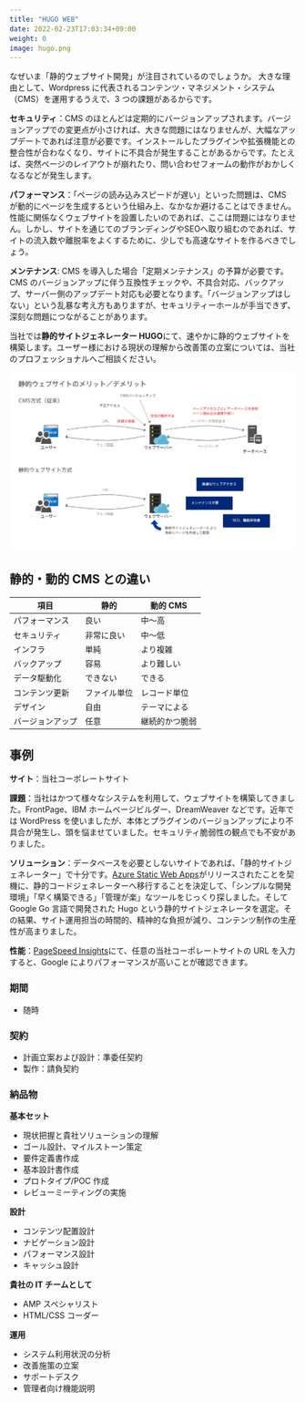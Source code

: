 ```yaml
---
title: "HUGO WEB"
date: 2022-02-23T17:03:34+09:00
weight: 0
image: hugo.png
---
```


なぜいま「静的ウェブサイト開発」が注目されているのでしょうか。 大きな理由として、Wordpress に代表されるコンテンツ・マネジメント・システム（CMS）を運用するうえで、3 つの課題があるからです。

**セキュリティ**：CMS のほとんどは定期的にバージョンアップされます。バージョンアップでの変更点が小さければ、大きな問題にはなりませんが、大幅なアップデートであれば注意が必要です。インストールしたプラグインや拡張機能との整合性が合わなくなり、サイトに不具合が発生することがあるからです。たとえば、突然ページのレイアウトが崩れたり、問い合わせフォームの動作がおかしくなるなどが発生します。

**パフォーマンス**：「ページの読み込みスピードが遅い」といった問題は、CMS が動的にページを生成するという仕組み上、なかなか避けることはできません。性能に関係なくウェブサイトを設置したいのであれば、ここは問題にはなりません。しかし、サイトを通じてのブランディングやSEOへ取り組むのであれば、サイトの流入数や離脱率をよくするために、少しでも高速なサイトを作るべきでしょう。

**メンテナンス**: CMS を導入した場合「定期メンテナンス」の予算が必要です。CMS のバージョンアップに伴う互換性チェックや、不具合対応、バックアップ、サーバー側のアップデート対応も必要となります。「バージョンアップはしない」という乱暴な考え方もありますが、セキュリティーホールが手当できず、深刻な問題につながることがあります。

当社では**静的サイトジェネレーター HUGO**にて、速やかに静的ウェブサイトを構築します。ユーザー様における現状の理解から改善策の立案については、当社のプロフェッショナルへご相談ください。

![ Image is not Available !](hugo-web.webp)

## 静的・動的 CMS との違い



| 項目             | 静的         | 動的 CMS       |
| ---------------- | ------------ | -------------- |
| パフォーマンス   | 良い         | 中〜高         |
| セキュリティ     | 非常に良い   | 中〜低         |
| インフラ         | 単純         | より複雑       |
| バックアップ     | 容易         | より難しい     |
| データ駆動化     | できない       | できる           |
| コンテンツ更新   | ファイル単位 | レコード単位   |
| デザイン         | 自由         | テーマによる   |
| バージョンアップ | 任意         | 継続的かつ脆弱 |



## 事例

**サイト**：当社コーポレートサイト

**課題**：当社はかつて様々なシステムを利用して、ウェブサイトを構築してきました。FrontPage、IBM ホームページビルダー、DreamWeaver などです。近年では WordPress を使いましたが、本体とプラグインのバージョンアップにより不具合が発生し、頭を悩ませていました。セキュリティ脆弱性の観点でも不安がありました。

**ソリューション**：データベースを必要としないサイトであれば、「静的サイトジェネレーター」で十分です。[Azure Static Web Apps](https://azure.microsoft.com/ja-jp/services/app-service/static/)がリリースされたことを契機に、静的コードジェネレーターへ移行することを決定して、「シンプルな開発環境」「早く構築できる」「管理が楽」なツールをじっくり探しました。そして Google Go 言語で開発された Hugo という静的サイトジェネレータを選定。その結果、サイト運用担当の時間的、精神的な負担が減り、コンテンツ制作の生産性が高まりました。

**性能**：[PageSpeed Insights](https://developers.google.com/speed/pagespeed/insights/)にて、任意の当社コーポレートサイトの URL を入力すると、Google によりパフォーマンスが高いことが確認できます。


### 期間
- 随時

### 契約

- 計画立案および設計：準委任契約
- 製作：請負契約

### 納品物

**基本セット**

- 現状把握と貴社ソリューションの理解
- ゴール設計、マイルストーン策定
- 要件定義書作成
- 基本設計書作成
- プロトタイプ/POC 作成
- レビューミーティングの実施



**設計**

- コンテンツ配置設計
- ナビゲーション設計
- パフォーマンス設計
- キャッシュ設計

**貴社の IT チームとして**

- AMP スペシャリスト
- HTML/CSS コーダー

**運用**

- システム利用状況の分析
- 改善施策の立案
- サポートデスク
- 管理者向け機能説明